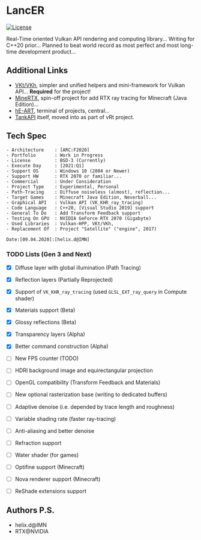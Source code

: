 # LancER

[![License](https://img.shields.io/badge/License-BSD%203--Clause-blue.svg)](https://opensource.org/licenses/BSD-3-Clause)

Real-Time oriented Vulkan API rendering and computing library...
Writing for C++20 prior...
Planned to beat world record as most perfect and most long-time development product...

## Additional Links

- [VKt/VKh](https://github.com/world8th/vkt), simpler and unified helpers and mini-framework for Vulkan API... **Required** for the project!
- [MineRTX](https://github.com/hyperearth/MineRTX), spin-off project for add RTX ray tracing for Minecraft (Java Edition)...
- [hE-ART](https://github.com/hyperearth/hE-ART), terminal of projects, central...
- [TankAPI](https://github.com/world8th/vRt/tree/TankAPI) itself, moved into as part of vRt project. 

## Tech Spec

```MD
- Architecture    : [ARC:F2020]
- Portfolio       : Work in Progress
- License         : BSD-3 (Currently)
- Execute Day     : [2021:Q1]
- Support OS      : Windows 10 (2004 or Newer)
- Support HW      : RTX 2070 or familiar...
- Commercial      : Under Consideration
- Project Type    : Experimental, Personal
- Path-Tracing    : Diffuse noiseless (almost), reflection...
- Target Games    : Minecraft Java Edition, Neverball...
- Graphical API   : Vulkan API (VK_KHR_ray_tracing)
- Code Language   : C++20, [Visual Studio 2019] support
- General To Do   : Add Transform Feedback support
- Testing On GPU  : NVIDIA GeForce RTX 2070 (Gigabyte)
- Used Libraries  : Vulkan-HPP, VKt/VKh, 
- Replacement Of  : Project "Satellite" ("engine", 2017)

Date:[09.04.2020]:[helix.d@IMN]
```

### TODO Lists (Gen 3 and Next)

- [x] Diffuse layer with global illumination (Path Tracing)
- [x] Reflection layers (Partially Reprojected)
- [x] Support of `VK_KHR_ray_tracing` (used `GLSL_EXT_ray_query` in Compute shader)
- [x] Materials support (Beta)
- [x] Glossy reflections (Beta)
- [x] Transparency layers (Alpha)
- [x] Better command construction (Alpha)
- [ ] New FPS counter (TODO)
- [ ] HDRI background image and equirectangular projection
- [ ] OpenGL compatibility (Transform Feedback and Materials)
- [ ] New optional rasterization base (writing to dedicated buffers)
- [ ] Adaptive denoise (i.e. depended by trace length and roughness)
- [ ] Variable shading rate (faster ray-tracing)
- [ ] Anti-aliasing and better denoise
- [ ] Refraction support 
- [ ] Water shader (for games)
- [ ] Optifine support (Minecraft)
- [ ] Nova renderer support (Minecraft)
- [ ] ReShade extensions support


## Authors P.S.

- helix.d@IMN
- RTX@NVIDIA
